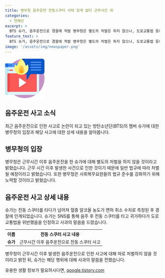 ```yaml
---
title: 병무청 음주운전 전동스쿠터 사태 징계 없다 근무시간 외
categories:
  - 연예인
excerpt: >
  BTS 슈가, 음주운전으로 경찰에 적발 병무청은 별도의 처벌은 하지 않으나, 도로교통법 등에 따라 처벌될 예정이라고 밝혔다. 근무 시간 이후 발생한 일이라서 병무청이 별도 처벌을 하지 않는 이유에 대해 설명했다. 슈가는 지난 6일 전동 스쿠터를 타고 술을 마신 후 귀가하다가 인근 경찰에게 적발되었고, 이에 대해 SNS를 통해 사과의 말씀을 전했다.
feature_text: >
  BTS 슈가, 음주운전으로 경찰에 적발 병무청은 별도의 처벌은 하지 않으나, 도로교통법 등에 따라 처벌될 예정이라고 밝혔다. 근무 시간 이후 발생한 일이라서 병무청이 별도 처벌을 하지 않는 이유에 대해 설명했다. 슈가는 지난 6일 전동 스쿠터를 타고 술을 마신 후 귀가하다가 인근 경찰에게 적발되었고, 이에 대해 SNS를 통해 사과의 말씀을 전했다.
image: '/assets/img/newspaper.png'
---
```


<p><img src="/assets/img/news.png" alt="rentncar 속보" /></p>

<h2>음주운전 사고 소식</h2>

<p data-ke-size="size16">최근 음주운전으로 인한 사고로 논란이 되고 있는 방탄소년단(BTS)의 멤버 슈가에 대한 병무청의 입장과 해당 사고에 대한 상세 내용을 알아봅니다.</p>

<h2>병무청의 입장</h2>

<p data-ke-size="size16">병무청은 근무시간 이후 음주운전을 한 슈가에 대해 별도의 처벌을 하지 않을 것이라고 밝혔습니다. 근무 시간 이후 발생한 사건으로 인한 것이기 때문에 일반 법규에 따라 처벌될 예정이라고 밝혔습니다. 또한 병무청은 사회복무요원들의 법규 준수를 강화하기 위해 노력할 것이라고 밝혔습니다.</p>

<h2>음주운전 사고 상세 내용</h2>

<p data-ke-size="size16">슈가는 전동 스쿠터를 타다가 넘어져 혈중 알코올 농도가 면허 취소 수치로 측정된 후 경찰에 인계되었습니다. 슈가는 SNS를 통해 음주 후 전동 스쿠터를 타고 귀가하다가 도로교통법을 위반했음을 인정하고 사과의 말씀을 드렸습니다.</p>

<table>
    <tr>
        <th>이름</th>
        <th>전동 스쿠터 사고 내용</th>
    </tr>
    <tr>
        <td style="text-align: center; height: 17px;"><b>슈가</b></td>
        <td>근무시간 이후 음주운전으로 전동 스쿠터 사고</td>
    </tr>
</table>

<p data-ke-size="size16">병무청이 근무시간 이후 발생한 음주운전으로 인한 사고에 대해 따로 처벌하지 않을 것이라고 밝힌 뒤, 슈가는 해당 행위에 대해 사과의 말씀을 전했습니다.</p>
유용한 생활 정보가 필요하시다면, <a href="https://qoogle.tistory.com" rel="dofollow">qoogle.tistory.com</a>


